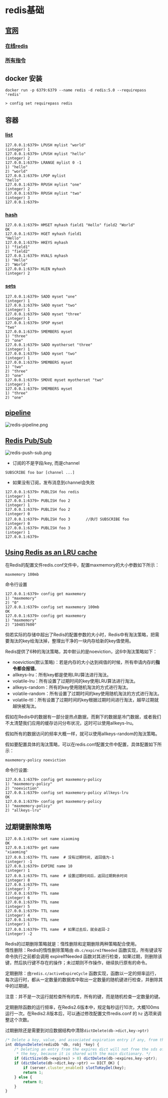 # redis基础
## [官网](https://redis.io/)  
### [在线redis](https://try.redis.io/)  
### [所有指令](https://redis.io/commands)  

## docker 安装

```shell
docker run -p 6379:6379 --name redis -d redis:5.0 --requirepass 'redis'

> config set requirepass redis
```

## 容器
### [list](https://redis.io/commands#list)  
```shell
127.0.0.1:6379> LPUSH mylist "world"
(integer) 1
127.0.0.1:6379> LPUSH mylist "hello"
(integer) 2
127.0.0.1:6379> LRANGE mylist 0 -1
1) "hello"
2) "world"
127.0.0.1:6379> LPOP mylist
"hello"
127.0.0.1:6379> RPUSH mylist "one"
(integer) 2
127.0.0.1:6379> RPUSH mylist "two"
(integer) 3
127.0.0.1:6379> 
```

### [hash](https://redis.io/commands#hash)  

```shell
127.0.0.1:6379> HMSET myhash field1 "Hello" field2 "World"
OK
127.0.0.1:6379> HGET myhash field1
"Hello"
127.0.0.1:6379> HKEYS myhash
1) "field1"
2) "field2"
127.0.0.1:6379> HVALS myhash
1) "Hello"
2) "World"
127.0.0.1:6379> HLEN myhash
(integer) 2
```

### [sets](https://redis.io/commands#set)  

```shell
127.0.0.1:6379> SADD myset "one"
(integer) 1
127.0.0.1:6379> SADD myset "two"
(integer) 1
127.0.0.1:6379> SADD myset "three"
(integer) 1
127.0.0.1:6379> SPOP myset
"two"
127.0.0.1:6379> SMEMBERS myset
1) "three"
2) "one"
127.0.0.1:6379> SADD myotherset "three"
(integer) 1
127.0.0.1:6379> SADD myset "two"
(integer) 1
127.0.0.1:6379> SMEMBERS myset
1) "two"
2) "three"
3) "one"
127.0.0.1:6379> SMOVE myset myotherset "two"
(integer) 1
127.0.0.1:6379> SMEMBERS myset
1) "three"
2) "one"
```


## [pipeline](https://redis.io/topics/pipelining)  

![redis-pipeline.png](../../../res/redis-pipeline.png)

## [Redis Pub/Sub](https://redis.io/topics/pubsub)  
![redis-push-sub.png](../../../res/redis-push-sub.png)  

- 订阅的不是字段/key, 而是channel

```shell
SUBSCRIBE foo bar [channel ...]
```

- 如果没有订阅，发布消息到channel会失败
```shell
127.0.0.1:6379> PUBLISH foo redis
(integer) 1
127.0.0.1:6379> PUBLISH foo 2
(integer) 1
127.0.0.1:6379> PUBLISH foo 2
(integer) 0
127.0.0.1:6379> PUBLISH foo 3       //执行 SUBSCRIBE foo 
(integer) 0
127.0.0.1:6379> PUBLISH foo 3
(integer) 1
127.0.0.1:6379> 
```

## [Using Redis as an LRU cache](https://redis.io/topics/lru-cache)  
在Redis的配置文件redis.conf文件中，配置maxmemory的大小参数如下所示：
```
maxmemory 100mb
```

命令行设置
```shell
127.0.0.1:6379> config get maxmemory
1) "maxmemory"
2) "0"
127.0.0.1:6379> config set maxmemory 100mb
OK
127.0.0.1:6379> config get maxmemory
1) "maxmemory"
2) "104857600"
```  

倘若实际的存储中超出了Redis的配置参数的大小时，Redis中有淘汰策略，把需要淘汰的key给淘汰掉，整理出干净的一块内存给新的key值使用。  

Redis提供了6种的淘汰策略，其中默认的是noeviction，这6中淘汰策略如下：

- noeviction(默认策略)：若是内存的大小达到阀值的时候，所有申请内存的**指令都会报错**。
- allkeys-lru：所有key都是使用LRU算法进行淘汰。
- volatile-lru：所有设置了过期时间的key使用LRU算法进行淘汰。
- allkeys-random：所有的key使用随机淘汰的方式进行淘汰。
- volatile-random：所有设置了过期时间的key使用随机淘汰的方式进行淘汰。
- volatile-ttl：所有设置了过期时间的key根据过期时间进行淘汰，越早过期就越快被淘汰。

假如在Redis中的数据有一部分是热点数据，而剩下的数据是冷门数据，或者我们不太清楚我们应用的缓存访问分布状况，这时可以使用allkeys-lru。  

假如所有的数据访问的频率大概一样，就可以使用allkeys-random的淘汰策略。  

假如要配置具体的淘汰策略，可以在redis.conf配置文件中配置，具体配置如下所示：  
```
maxmemory-policy noeviction
```

命令行设置:
```shell
127.0.0.1:6379> config get maxmemory-policy
1) "maxmemory-policy"
2) "noeviction"
127.0.0.1:6379> config set maxmemory-policy allkeys-lru
OK
127.0.0.1:6379> config get maxmemory-policy
1) "maxmemory-policy"
2) "allkeys-lru"
```

## 过期键删除策略  

```shell
127.0.0.1:6379> set name xiaoming
OK
127.0.0.1:6379> get name
"xiaoming"
127.0.0.1:6379> TTL name  # 没有过期时间, 返回值为-1  
(integer) -1
127.0.0.1:6379> EXPIRE name 10 
(integer) 1
127.0.0.1:6379> TTL name  # 设置过期时间后，返回过期剩余时间  
(integer) 8
127.0.0.1:6379> TTL name
(integer) 7
127.0.0.1:6379> TTL name
(integer) 6
127.0.0.1:6379> TTL name
(integer) 5
127.0.0.1:6379> TTL name
(integer) 4
127.0.0.1:6379> TTL name
(integer) 1
127.0.0.1:6379> TTL name  # 如果过去后，就会返回-2  
(integer) -2
```

Redis的过期删除策略就是：惰性删除和定期删除两种策略配合使用。  
惰性删除：Redis的惰性删除策略由 `db.c/expireIfNeeded` 函数实现，所有键读写命令执行之前都会调用 expireIfNeeded 函数对其进行检查，如果过期，则删除该键，然后执行键不存在的操作；未过期则不作操作，继续执行原有的命令。  

定期删除：由`redis.c/activeExpireCycle` 函数实现，函数以一定的频率运行，每次运行时，都从一定数量的数据库中取出一定数量的随机键进行检查，并删除其中的过期键。  

注意：并不是一次运行就检查所有的库，所有的键，而是随机检查一定数量的键。  

定期删除函数的运行频率，在Redis2.6版本中，规定每秒运行10次，大概100ms运行一次。在Redis2.8版本后，可以通过修改配置文件redis.conf 的 `hz` 选项来调整这个次数。  


过期删除还是需要到对应数据结构中清除`dictDelete(db->dict,key->ptr)`    
```js
/* Delete a key, value, and associated expiration entry if any, from the DB */
int dbSyncDelete(redisDb *db, robj *key) {
    /* Deleting an entry from the expires dict will not free the sds of
     * the key, because it is shared with the main dictionary. */
    if (dictSize(db->expires) > 0) dictDelete(db->expires,key->ptr);
    if (dictDelete(db->dict,key->ptr) == DICT_OK) {
        if (server.cluster_enabled) slotToKeyDel(key);
        return 1;
    } else {
        return 0;
    }
}
```  

















